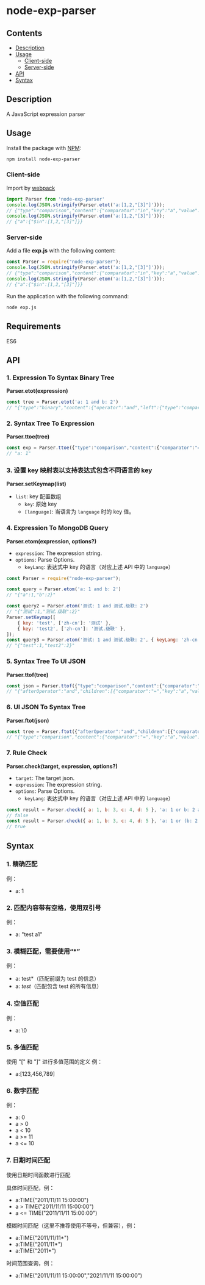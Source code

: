 # node-exp-parser

## Contents

- [Description](#description)
- [Usage](#usage)
  - [Client-side](#client-side)
  - [Server-side](#server-side)
- [API](#api)
- [Syntax](#syntax)

## Description

A JavaScript expression parser

## Usage

Install the package with [NPM](https://www.npmjs.org/):

```sh
npm install node-exp-parser
```

### Client-side

Import by [webpack](https://webpack.js.org/)

```js
import Parser from 'node-exp-parser'
console.log(JSON.stringify(Parser.etot('a:[1,2,"[3]"]')));
// {"type":"comparison","content":{"comparator":"in","key":"a","value":["1","2","[3]"]}}
console.log(JSON.stringify(Parser.etom('a:[1,2,"[3]"]')));
// {"a":{"$in":[1,2,"[3]"]}}
```

### Server-side

Add a file **exp.js** with the following content:

```js
const Parser = require("node-exp-parser");
console.log(JSON.stringify(Parser.etot('a:[1,2,"[3]"]')));
// {"type":"comparison","content":{"comparator":"in","key":"a","value":["1","2","[3]"]}}
console.log(JSON.stringify(Parser.etom('a:[1,2,"[3]"]')));
// {"a":{"$in":[1,2,"[3]"]}}
```

Run the application with the following command:

```sh
node exp.js
```

## Requirements

ES6

## API

### 1. Expression To Syntax Binary Tree

**Parser.etot(expression)**

```js
const tree = Parser.etot('a: 1 and b: 2')
// "{"type":"binary","content":{"operator":"and","left":{"type":"comparison","content":{"comparator":"=","key":"a","value":"1"}},"right":{"type":"comparison","content":{"comparator":"=","key":"b","value":"2"}}}}"
```

### 2. Syntax Tree To Expression

**Parser.ttoe(tree)**

```js
const exp = Parser.ttoe({"type":"comparison","content":{"comparator":"=","key":"a","value":"1"}})
// "a: 1"
```

### 3. 设置 key 映射表以支持表达式包含不同语言的 key

**Parser.setKeymap(list)**
- `list`: key 配置数组
  - `key`: 原始 key
  - `[language]`: 当语言为 `language` 时的 key 值。

### 4. Expression To MongoDB Query

**Parser.etom(expression, options?)**
- `expression`: The expression string.
- `options`: Parse Options.
  - `keyLang`: 表达式中 key 的语言（对应上述 API 中的 `language`）

```js
const Parser = require("node-exp-parser");

const query = Parser.etom('a: 1 and b: 2')
// "{"a":1,"b":2}"

const query2 = Parser.etom('测试: 1 and 测试.级联: 2')
// "{"测试":1,"测试.级联":2}"
Parser.setKeymap([
    { key: 'test', ['zh-cn']: '测试' },
    { key: 'test2', ['zh-cn']: '测试.级联' },
]);
const query3 = Parser.etom('测试: 1 and 测试.级联: 2', { keyLang: 'zh-cn' });
// "{"test":1,"test2":2}"
```

### 5. Syntax Tree To UI JSON

**Parser.ttof(tree)**

```js
const json = Parser.ttof({"type":"comparison","content":{"comparator":"=","key":"a","value":"1"}})
// "{"afterOperator":"and","children":[{"comparator":"=","key":"a","value":"1","afterOperator":"and"}]}"
```

### 6. UI JSON To Syntax Tree

**Parser.ftot(json)**

```js
const tree = Parser.ftot({"afterOperator":"and","children":[{"comparator":"=","key":"a","value":"1","afterOperator":"and"}]})
// "{"type":"comparison","content":{"comparator":"=","key":"a","value":"1","afterOperator":"and"}}"
```

### 7. Rule Check

**Parser.check(target, expression, options?)**
- `target`: The target json.
- `expression`: The expression string.
- `options`: Parse Options.
  - `keyLang`: 表达式中 key 的语言（对应上述 API 中的 `language`）

```js
const result = Parser.check({ a: 1, b: 3, c: 4, d: 5 }, 'a: 1 or b: 2 and (c: 3 or d: 4)');
// false
const result = Parser.check({ a: 1, b: 3, c: 4, d: 5 }, 'a: 1 or (b: 2 and (c: 3 or d: 4))');
// true
```

## Syntax

### 1. 精确匹配
例：
- a: 1

### 2. 匹配内容带有空格，使用双引号
例：
- a: "test a1"

### 3. 模糊匹配，需要使用“*”
例：
- a: test*（匹配前缀为 test 的信息）
- a: *test*（匹配包含 test 的所有信息）

### 4. 空值匹配
例：
- a: \0

### 5. 多值匹配
使用 "[" 和 "]" 进行多值范围的定义
例：
- a:[123,456,789]

### 6. 数字匹配
例：
- a: 0
- a > 0
- a < 10
- a >= 11
- a <= 10

### 7. 日期时间匹配
使用日期时间函数进行匹配

具体时间匹配，例：
- a:TIME("2011/11/11 15:00:00")
- a > TIME("2011/11/11 15:00:00")
- a <= TIME("2011/11/11 15:00:00")

模糊时间匹配（这里不推荐使用不等号，但兼容），例：
- a:TIME("2011/11/11*")
- a:TIME("2011/11*")
- a:TIME("2011*")

时间范围查询，例：
- a:TIME("2011/11/11 15:00:00","2021/11/11 15:00:00")
